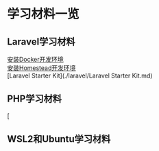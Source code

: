 # 学习材料一览

## Laravel学习材料
  [安装Docker开发环境](./laravel/dev-env-docker-install.md)  
  [安装Homestead开发环境](./laravel/dev-env-homestead.install.md)  
  [Laravel Starter Kit](./laravel/Laravel Starter Kit.md)  
## PHP学习材料
  [

## WSL2和Ubuntu学习材料
